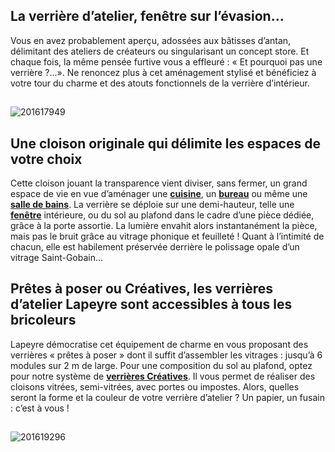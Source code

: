 ## La verrière d’atelier, fenêtre sur l’évasion…
Vous en avez probablement aperçu, adossées aux bâtisses d’antan, délimitant des ateliers de créateurs ou singularisant un concept store. Et chaque fois, la même pensée furtive vous a effleuré : « Et pourquoi pas une verrière ?...».
Ne renoncez plus à cet aménagement stylisé et bénéficiez à votre tour du charme et des atouts fonctionnels de la verrière d’intérieur.
##
![201617949](http://www.lapeyre.fr/img/contrib/2d8e4b4a4ea00c10/201617949.jpg)
## Une cloison originale qui délimite les espaces de votre choix
Cette cloison jouant la transparence vient diviser, sans fermer, un grand espace de vie en vue d’aménager une **[cuisine](http://www.lapeyre.fr/cuisine-CCU0001/meubles-modeles-cuisine-CCN0010)**, un **[bureau](http://www.lapeyre.fr/amenagements-sous-escaliers-bureau-FPC316134)** ou même une **[salle de bains](http://www.lapeyre.fr/bain-CCU0002/meubles-CCN0086)**. La verrière se déploie sur une demi-hauteur, telle une **[fenêtre](http://www.lapeyre.fr/fenetres-CCU0003)** intérieure, ou du sol au plafond dans le cadre d’une pièce dédiée, grâce à la porte assortie.
La lumière envahit alors instantanément la pièce, mais pas le bruit grâce au vitrage phonique et feuilleté ! Quant à l’intimité de chacun, elle est habilement préservée derrière le polissage opale d’un vitrage Saint-Gobain…
## Prêtes à poser ou Créatives, les verrières d’atelier Lapeyre sont accessibles à tous les bricoleurs
Lapeyre démocratise cet équipement de charme en vous proposant des verrières « prêtes à poser » dont il suffit d’assembler les vitrages : jusqu’à 6 modules sur 2 m de large.
Pour une composition du sol au plafond, optez pour notre système de **[verrières Créatives](http://www.lapeyre.fr/verriere-creative-FPC473028)**. Il vous permet de réaliser des cloisons vitrées, semi-vitrées, avec portes ou impostes.
Alors, quelles seront la forme et la couleur de votre verrière d’atelier ? Un papier, un fusain : c’est à vous !
##
![201619296](http://www.lapeyre.fr/img/contrib/2d8e4b4a4ea00c19/201619296.jpg)